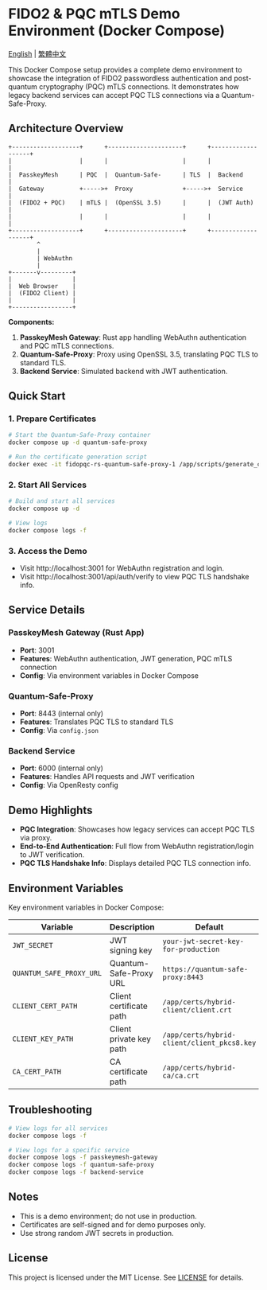 # FIDO2 & PQC mTLS Demo Environment (Docker Compose)

[English](README.docker.md) | [繁體中文](README.docker.zh-TW.md)

This Docker Compose setup provides a complete demo environment to showcase the integration of FIDO2 passwordless authentication and post-quantum cryptography (PQC) mTLS connections. It demonstrates how legacy backend services can accept PQC TLS connections via a Quantum-Safe-Proxy.

## Architecture Overview

```
+-------------------+      +---------------------+      +-------------------+
|                   |      |                     |      |                   |
|  PasskeyMesh      | PQC  |  Quantum-Safe-      | TLS  |  Backend          |
|  Gateway          +----->+  Proxy              +----->+  Service          |
|  (FIDO2 + PQC)    | mTLS |  (OpenSSL 3.5)      |      |  (JWT Auth)       |
|                   |      |                     |      |                   |
+-------------------+      +---------------------+      +-------------------+
        ^
        |
        | WebAuthn
        |
+-------v---------+
|                 |
|  Web Browser    |
|  (FIDO2 Client) |
|                 |
+-----------------+
```

**Components:**

1. **PasskeyMesh Gateway**: Rust app handling WebAuthn authentication and PQC mTLS connections.
2. **Quantum-Safe-Proxy**: Proxy using OpenSSL 3.5, translating PQC TLS to standard TLS.
3. **Backend Service**: Simulated backend with JWT authentication.

## Quick Start

### 1. Prepare Certificates

```bash
# Start the Quantum-Safe-Proxy container
docker compose up -d quantum-safe-proxy

# Run the certificate generation script
docker exec -it fidopqc-rs-quantum-safe-proxy-1 /app/scripts/generate_certs.sh
```

### 2. Start All Services

```bash
# Build and start all services
docker compose up -d

# View logs
docker compose logs -f
```

### 3. Access the Demo

- Visit http://localhost:3001 for WebAuthn registration and login.
- Visit http://localhost:3001/api/auth/verify to view PQC TLS handshake info.

## Service Details

### PasskeyMesh Gateway (Rust App)

- **Port**: 3001
- **Features**: WebAuthn authentication, JWT generation, PQC mTLS connection
- **Config**: Via environment variables in Docker Compose

### Quantum-Safe-Proxy

- **Port**: 8443 (internal only)
- **Features**: Translates PQC TLS to standard TLS
- **Config**: Via `config.json`

### Backend Service

- **Port**: 6000 (internal only)
- **Features**: Handles API requests and JWT verification
- **Config**: Via OpenResty config

## Demo Highlights

- **PQC Integration**: Showcases how legacy services can accept PQC TLS via proxy.
- **End-to-End Authentication**: Full flow from WebAuthn registration/login to JWT verification.
- **PQC TLS Handshake Info**: Displays detailed PQC TLS connection info.

## Environment Variables

Key environment variables in Docker Compose:

| Variable                | Description                        | Default                                      |
|-------------------------|------------------------------------|----------------------------------------------|
| `JWT_SECRET`            | JWT signing key                    | `your-jwt-secret-key-for-production`         |
| `QUANTUM_SAFE_PROXY_URL`| Quantum-Safe-Proxy URL             | `https://quantum-safe-proxy:8443`            |
| `CLIENT_CERT_PATH`      | Client certificate path            | `/app/certs/hybrid-client/client.crt`        |
| `CLIENT_KEY_PATH`       | Client private key path            | `/app/certs/hybrid-client/client_pkcs8.key`  |
| `CA_CERT_PATH`          | CA certificate path                | `/app/certs/hybrid-ca/ca.crt`                |

## Troubleshooting

```bash
# View logs for all services
docker compose logs -f

# View logs for a specific service
docker compose logs -f passkeymesh-gateway
docker compose logs -f quantum-safe-proxy
docker compose logs -f backend-service
```

## Notes

- This is a demo environment; do not use in production.
- Certificates are self-signed and for demo purposes only.
- Use strong random JWT secrets in production.

## License

This project is licensed under the MIT License. See [LICENSE](./LICENSE) for details.
